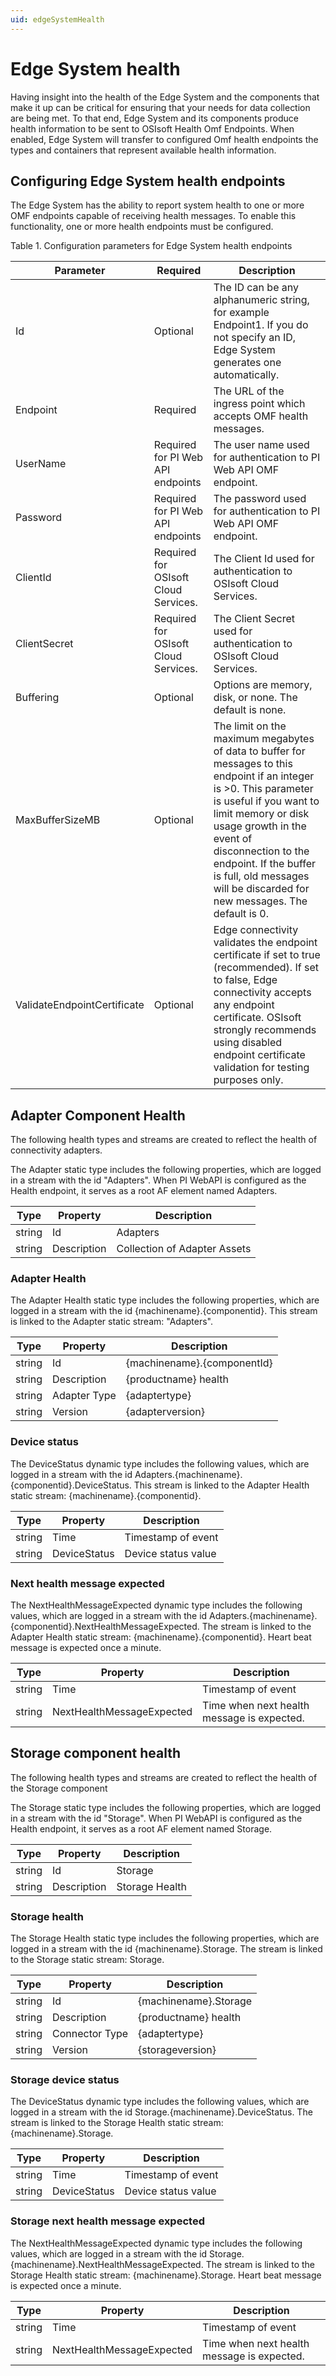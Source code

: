 ```yaml
---
uid: edgeSystemHealth
---
```


# Edge System health

Having insight into the health of the Edge System and the components that make it up can be critical for ensuring that your needs for data collection are being met.  To that end, Edge System and its components produce health information to be sent to OSIsoft Health Omf Endpoints. When enabled, Edge System will transfer to configured Omf health endpoints the types and containers that represent available  health information.

## Configuring Edge System health endpoints

The Edge System has the ability to report system health to one or more OMF endpoints capable of receiving health messages. To enable this functionality, one or more health endpoints must be configured.

Table 1. Configuration parameters for Edge System health endpoints

| Parameter         | Required | Description                      |
|-------------------|----------------------------------|-------------|
| Id | Optional    | The ID can be any alphanumeric string, for example Endpoint1. If you do not specify an ID, Edge System generates one automatically. |
| Endpoint | Required    | The URL of the ingress point which accepts OMF health messages. |
| UserName | Required for PI Web API endpoints  | The user name used for authentication to PI Web API OMF endpoint.  |
| Password | Required for PI Web API endpoints | The password used for authentication to PI Web API OMF endpoint.  |
| ClientId| Required for OSIsoft Cloud Services.  | The Client Id used for authentication to OSIsoft Cloud Services.|
| ClientSecret | Required for OSIsoft Cloud Services. | The Client Secret used for authentication to OSIsoft Cloud Services. |
| Buffering | Optional    | Options are memory, disk, or none. The default is none. |
| MaxBufferSizeMB | Optional    | The limit on the maximum megabytes of data to buffer for messages to this endpoint if an integer is >0. This parameter is useful if you want to limit memory or disk usage growth in the event of disconnection to the endpoint. If the buffer is full, old messages will be discarded for new messages. The default is 0. |
| ValidateEndpointCertificate | Optional | Edge connectivity validates the endpoint certificate if set to true (recommended). If set to false, Edge connectivity accepts any endpoint certificate. OSIsoft strongly recommends using disabled endpoint certificate validation for testing purposes only.|

## Adapter Component Health

The following health types and streams are created to reflect the health of connectivity adapters.

The Adapter static type includes the following properties,  which are logged in a stream with the id "Adapters". When PI WebAPI is configured as the Health endpoint, it serves as a root AF element named Adapters.

| Type         | Property |  Description     |
|--------------|----------|------------------|
| string | Id | Adapters |
| string | Description | Collection of Adapter Assets |

### Adapter Health

The Adapter Health static type includes the following properties, which are logged in a stream with the id {machinename}.{componentid}. This stream is linked to the Adapter static stream: "Adapters".

| Type         | Property |  Description     |
|--------------|----------|------------------|
| string | Id  | {machinename}.{componentId} |
| string | Description | {productname} health |
| string | Adapter Type | {adaptertype} |
| string | Version | {adapterversion} |

### Device status

The DeviceStatus dynamic type includes the following values, which are logged in a stream with the id Adapters.{machinename}.{componentid}.DeviceStatus. This stream is linked to the Adapter Health static stream: {machinename}.{componentid}.

| Type         | Property |  Description     |
|--------------|----------|------------------|
| string | Time | Timestamp of event |
| string | DeviceStatus | Device status value |

### Next health message expected

The NextHealthMessageExpected dynamic type includes the following values, which are logged in a stream with the id Adapters.{machinename}.{componentid}.NextHealthMessageExpected. The stream is linked to the Adapter Health static stream: {machinename}.{componentid}. Heart beat message is expected once a minute.

| Type         | Property |  Description     |
|--------------|----------|------------------|
| string | Time | Timestamp of event |
| string | NextHealthMessageExpected | Time when next health message is expected. |

## Storage component health

The following health types and streams are created to reflect the health of the Storage component

The Storage static type includes the following properties, which are logged in a stream with the id "Storage". When PI WebAPI is configured as the Health endpoint, it serves as a root AF element named Storage.

| Type         | Property |  Description     |
|--------------|----------|------------------|
| string | Id | Storage |
| string | Description | Storage Health |

### Storage health

The Storage Health static type includes the following properties, which are logged in a stream with the id {machinename}.Storage. The stream is linked to the Storage static stream: Storage.

| Type         | Property |  Description     |
|--------------|----------|------------------|
| string | Id  | {machinename}.Storage |
| string | Description | {productname} health |
| string | Connector Type | {adaptertype} |
| string | Version | {storageversion} |

### Storage device status

The DeviceStatus dynamic type includes the following values, which are logged in a stream with the id Storage.{machinename}.DeviceStatus. The stream is linked to the Storage Health static stream: {machinename}.Storage.

| Type         | Property |  Description     |
|--------------|----------|------------------|
| string | Time | Timestamp of event |
| string | DeviceStatus | Device status value |

### Storage next health message expected

The NextHealthMessageExpected dynamic type includes the following values, which are logged in a stream with the id Storage.{machinename}.NextHealthMessageExpected. The stream is linked to the Storage Health static stream: {machinename}.Storage. Heart beat message is expected once a minute.

| Type         | Property |  Description     |
|--------------|----------|------------------|
| string | Time | Timestamp of event |
| string | NextHealthMessageExpected | Time when next health message is expected. |
